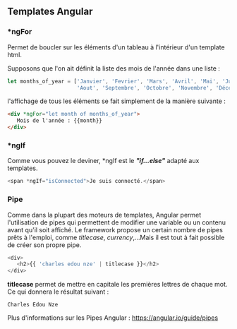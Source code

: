 ## Templates Angular

### \*ngFor

Permet de boucler sur les éléments d'un tableau à l'intérieur d'un template html.

Supposons que l'on ait définit la liste des mois de l'année dans une liste :

```javascript
let months_of_year = ['Janvier', 'Fevrier', 'Mars', 'Avril', 'Mai', 'Juin', 'Juillet',
                      'Aout', 'Septembre', 'Octobre', 'Novembre', 'Décembre']
```

l'affichage de tous les éléments se fait simplement de la manière suivante :

```html
<div *ngFor="let month of months_of_year">
   Mois de l'année : {{month}}
</div>
```

### \*ngIf

Comme vous pouvez le deviner,  \*ngIf est le _**"if...else"**_ adapté aux templates.

```javascript
<span *ngIf="isConnected">Je suis connecté.</span>
```

### Pipe

Comme dans la plupart des moteurs de templates, Angular permet l'utilisation de pipes qui permettent de modifier une variable ou un contenu avant qu'il soit affiché. Le framework propose un certain nombre de pipes prêts à l'emploi, comme _titlecase_, _currency_,...Mais il est tout à fait possible de créer son propre pipe.

```javascript
<div>
   <h2>{{ 'charles edou nze' | titlecase }}</h2>
</div>
```

**titlecase** permet de mettre en capitale les premières lettres de chaque mot. Ce qui donnera le résultat suivant :

```
Charles Edou Nze
```

Plus d'informations sur les Pipes Angular : https://angular.io/guide/pipes 

